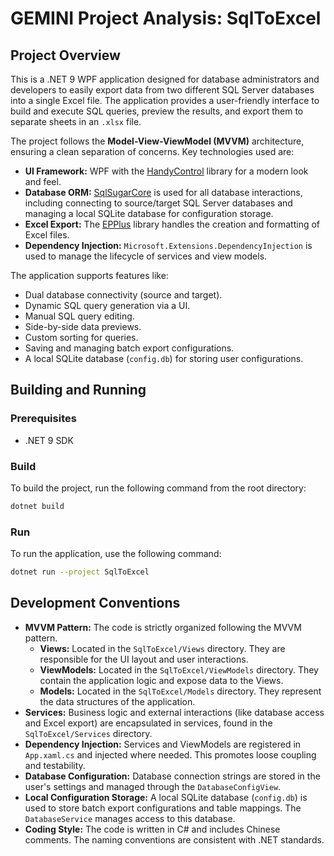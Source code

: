 # GEMINI Project Analysis: SqlToExcel

## Project Overview

This is a .NET 9 WPF application designed for database administrators and developers to easily export data from two different SQL Server databases into a single Excel file. The application provides a user-friendly interface to build and execute SQL queries, preview the results, and export them to separate sheets in an `.xlsx` file.

The project follows the **Model-View-ViewModel (MVVM)** architecture, ensuring a clean separation of concerns. Key technologies used are:

*   **UI Framework:** WPF with the [HandyControl](https://github.com/handyorg/handycontrol) library for a modern look and feel.
*   **Database ORM:** [SqlSugarCore](https://github.com/sqlSugar/SqlSugar) is used for all database interactions, including connecting to source/target SQL Server databases and managing a local SQLite database for configuration storage.
*   **Excel Export:** The [EPPlus](https://github.com/EPPlusSoftware/EPPlus) library handles the creation and formatting of Excel files.
*   **Dependency Injection:** `Microsoft.Extensions.DependencyInjection` is used to manage the lifecycle of services and view models.

The application supports features like:
- Dual database connectivity (source and target).
- Dynamic SQL query generation via a UI.
- Manual SQL query editing.
- Side-by-side data previews.
- Custom sorting for queries.
- Saving and managing batch export configurations.
- A local SQLite database (`config.db`) for storing user configurations.

## Building and Running

### Prerequisites
- .NET 9 SDK

### Build
To build the project, run the following command from the root directory:
```bash
dotnet build
```

### Run
To run the application, use the following command:
```bash
dotnet run --project SqlToExcel
```

## Development Conventions

*   **MVVM Pattern:** The code is strictly organized following the MVVM pattern.
    *   **Views:** Located in the `SqlToExcel/Views` directory. They are responsible for the UI layout and user interactions.
    *   **ViewModels:** Located in the `SqlToExcel/ViewModels` directory. They contain the application logic and expose data to the Views.
    *   **Models:** Located in the `SqlToExcel/Models` directory. They represent the data structures of the application.
*   **Services:** Business logic and external interactions (like database access and Excel export) are encapsulated in services, found in the `SqlToExcel/Services` directory.
*   **Dependency Injection:** Services and ViewModels are registered in `App.xaml.cs` and injected where needed. This promotes loose coupling and testability.
*   **Database Configuration:** Database connection strings are stored in the user's settings and managed through the `DatabaseConfigView`.
*   **Local Configuration Storage:** A local SQLite database (`config.db`) is used to store batch export configurations and table mappings. The `DatabaseService` manages access to this database.
*   **Coding Style:** The code is written in C# and includes Chinese comments. The naming conventions are consistent with .NET standards.